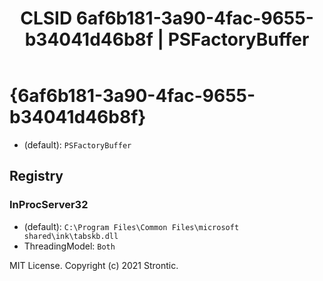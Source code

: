 ﻿---
title: "CLSID 6af6b181-3a90-4fac-9655-b34041d46b8f | PSFactoryBuffer"
excerpt: What is COM-Object CLSID 6af6b181-3a90-4fac-9655-b34041d46b8f?
---

# {6af6b181-3a90-4fac-9655-b34041d46b8f}

* (default): `PSFactoryBuffer`

## Registry


### InProcServer32

* (default): `C:\Program Files\Common Files\microsoft shared\ink\tabskb.dll`
* ThreadingModel: `Both`

MIT License. Copyright (c) 2021 Strontic.


